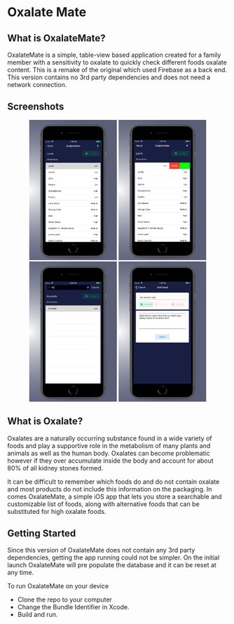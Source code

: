 #  Oxalate Mate

## What is OxalateMate?
OxalateMate is a simple, table-view based application created for a family member with a sensitivity to oxalate to quickly check different foods oxalate content.
This is a remake of the original which used Firebase as a back end. This version contains no 3rd party dependencies and does not need a network connection.

## Screenshots

<p align="center">
    <img src="./Screenshots/OxalateMate_Screenshot_FoodListVC_Normal.png" width="200">
    <img src="./Screenshots/OxalateMate_Screenshot_FoodListVC_Editing.png" width="200">
    <img src="./Screenshots/OxalateMate_Screenshot_FoodListVC_Searching.png" width="200">
    <img src="./Screenshots/OxalateMate_Screenshot_FoodEditorVC.png" width="200">
</p>

## What is Oxalate?
Oxalates are a naturally occurring substance found in a wide variety of foods and play a supportive role in the metabolism of many plants and animals as well as the human body. Oxalates can become problematic however if they over accumulate inside the body and account for about 80% of all kidney stones formed.


It can be difficult to remember which foods do and do not contain oxalate and most products do not include this information on the packaging. In comes OxalateMate, a simple iOS app that lets you store a searchable and customizable list of foods, along with alternative foods that can be substituted for high oxalate foods.


## Getting Started

Since this version of OxalateMate does not contain any 3rd party dependencies, getting the app running could not be simpler. On the initial launch OxalateMate will pre populate the database and it can be reset at any time.

To run OxalateMate on your device
- Clone the repo to your computer
- Change the Bundle Identifier in Xcode.
- Build and run.

